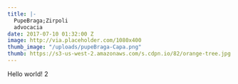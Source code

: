 ```yaml
---
title: |-
  PupeBraga;Zirpoli
  advocacia
date: 2017-07-10 01:32:00 Z
image: http://via.placeholder.com/1080x400
thumb_image: "/uploads/pupeBraga-Capa.png"
thumb: https://s3-us-west-2.amazonaws.com/s.cdpn.io/82/orange-tree.jpg
---
```


Hello world! 2
